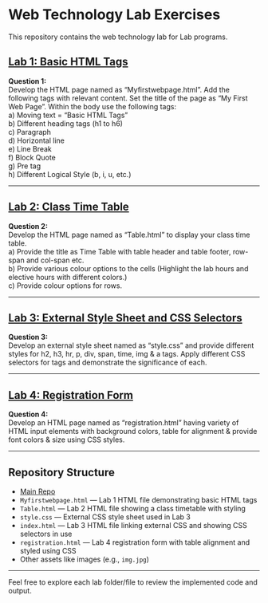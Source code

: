 # Web Technology Lab Exercises
This repository contains the web technology lab for Lab programs.

## [Lab 1: Basic HTML Tags](https://github.com/daddys-dispatch/college_web-dev/tree/main/Lab_01)
**Question 1:**  
Develop the HTML page named as “Myfirstwebpage.html”. Add the following tags with relevant content. Set the title of the page as “My First Web Page”. Within the body use the following tags:  
a) Moving text = “Basic HTML Tags”  
b) Different heading tags (h1 to h6)  
c) Paragraph  
d) Horizontal line  
e) Line Break  
f) Block Quote  
g) Pre tag  
h) Different Logical Style (b, i, u, etc.)

---

## [Lab 2: Class Time Table](https://github.com/daddys-dispatch/college_web-dev/tree/main/Lab_02)
**Question 2:**  
Develop the HTML page named as “Table.html” to display your class time table.  
a) Provide the title as Time Table with table header and table footer, row-span and col-span etc.  
b) Provide various colour options to the cells (Highlight the lab hours and elective hours with different colors.)  
c) Provide colour options for rows.

---

## [Lab 3: External Style Sheet and CSS Selectors](https://github.com/daddys-dispatch/college_web-dev/tree/main/Lab_03)
**Question 3:**  
Develop an external style sheet named as “style.css” and provide different styles for h2, h3, hr, p, div, span, time, img & a tags. Apply different CSS selectors for tags and demonstrate the significance of each.

---

## [Lab 4: Registration Form](https://github.com/daddys-dispatch/college_web-dev/tree/main/Lab_04)
**Question 4:**  
Develop an HTML page named as “registration.html” having variety of HTML input elements with background colors, table for alignment & provide font colors & size using CSS styles.

---

## Repository Structure
-   [Main Repo](https://github.com/daddys-dispatch/college_web-dev)
-   `Myfirstwebpage.html` — Lab 1 HTML file demonstrating basic HTML tags
-   `Table.html` — Lab 2 HTML file showing a class timetable with styling
-   `style.css` — External CSS style sheet used in Lab 3
-   `index.html` — Lab 3 HTML file linking external CSS and showing CSS selectors in use
-   `registration.html` — Lab 4 registration form with table alignment and styled using CSS
-   Other assets like images (e.g., `img.jpg`)

---

Feel free to explore each lab folder/file to review the implemented code and output.
